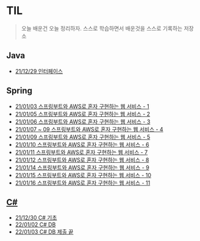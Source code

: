 # TIL
> 오늘 배운건 오늘 정리하자.
> 스스로 학습하면서 배운것을 스스로 기록하는 저장소
## Java
* [21/12/29 인터페이스](https://github.com/back-seung/TIL/blob/master/JAVA/%EC%9D%B8%ED%84%B0%ED%8E%98%EC%9D%B4%EC%8A%A4.md)

## Spring
* [21/01/03 스프링부트와 AWS로 혼자 구현하는 웹 서비스 - 1](https://github.com/back-seung/TIL/blob/master/SPRING_BOOT/Spring_Boot%200103.md)
* [21/01/05 스프링부트와 AWS로 혼자 구현하는 웹 서비스 - 2](https://github.com/back-seung/TIL/blob/master/SPRING_BOOT/Spring_Boot%200105_JPA.md)
* [21/01/06 스프링부트와 AWS로 혼자 구현하는 웹 서비스 - 3](https://github.com/back-seung/TIL/blob/master/SPRING_BOOT/Spring_Boot%200106_CRUD.md)
* [21/01/07 ~ 09 스프링부트와 AWS로 혼자 구현하는 웹 서비스 - 4](https://github.com/back-seung/TIL/blob/master/SPRING_BOOT/Spring_Boot%200107_Security%26OAuth.md)
* [21/01/09 스프링부트와 AWS로 혼자 구현하는 웹 서비스 - 5](https://github.com/back-seung/TIL/blob/master/SPRING_BOOT/Spring_Boot%200109_MySQL_Storage.md)
* [21/01/10 스프링부트와 AWS로 혼자 구현하는 웹 서비스 - 6](https://github.com/back-seung/TIL/blob/master/SPRING_BOOT/Spring_Boot%200110_AWS.md)
* [21/01/11 스프링부트와 AWS로 혼자 구현하는 웹 서비스 - 7](https://github.com/back-seung/TIL/blob/master/SPRING_BOOT/Spring_Boot%200111_AWS_RDS.md)
* [21/01/12 스프링부트와 AWS로 혼자 구현하는 웹 서비스 - 8](https://github.com/back-seung/TIL/blob/master/SPRING_BOOT/Spring_Boot%200112_EC2%EC%97%90_%EB%B0%B0%ED%8F%AC.md)
* [21/01/14 스프링부트와 AWS로 혼자 구현하는 웹 서비스 - 9](https://github.com/back-seung/TIL/blob/master/SPRING_BOOT/Spring_Boot%200114_%ED%94%84%EB%A1%9C%EC%A0%9D%ED%8A%B8%EB%A1%9C_RDS_%EC%A0%91%EA%B7%BC.md)
* [21/01/15 스프링부트와 AWS로 혼자 구현하는 웹 서비스 - 10](https://github.com/back-seung/TIL/blob/master/SPRING_BOOT/Spring_Boot%200115_CodeDeploy%26Nginx.md)
* [21/01/16 스프링부트와 AWS로 혼자 구현하는 웹 서비스 - 11](https://github.com/back-seung/TIL/blob/master/SPRING_BOOT/Spring_Boot%200116_%EB%AC%B8%EC%A0%9C%ED%95%B4%EA%B2%B0.md)
## [C#](https://github.com/back-seung/TIL/blob/master/C%23/C%23_INFO.md)
* [21/12/30 C# 기초](https://github.com/back-seung/TIL/blob/master/C%23/C%23_1230.md)
* [22/01/02 C# DB](https://github.com/back-seung/TIL/blob/master/C%23/C%23_0102.md)
* [22/01/03 C# DB 제출 끝](https://github.com/back-seung/TIL/blob/master/C%23/C%23_0103.md)
